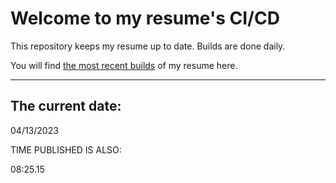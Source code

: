 # Welcome to my resume's CI/CD
This repository keeps my resume up to date. Builds are done daily.
  
You will find [the most recent builds](output/) of my resume here.
* * *
 
## The current date:  
 04/13/2023 
   
  
  
 TIME PUBLISHED IS ALSO: 
  
 08:25.15 
  
  
